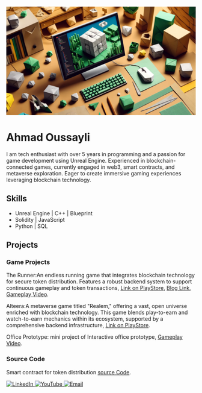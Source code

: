 
![Design and Development](https://github.com/ahmadoussayli/ahmadoussayli/blob/main/Banner.png)

# Ahmad Oussayli
I am tech enthusiast with over 5 years in programming and a passion for game development using Unreal Engine. Experienced in blockchain-connected games, currently engaged in web3, smart contracts, and metaverse exploration. Eager to create immersive gaming experiences leveraging blockchain technology.

## Skills
* Unreal Engine | C++ | Blueprint
* Solidity | JavaScript
* Python | SQL

## Projects
### Game Projects

The Runner:An endless running game that integrates blockchain technology for secure token distribution. Features a robust backend system to support continuous      gameplay and token transactions, [Link on PlayStore](https://play.google.com/store/apps/details?id=com.MarkazStudios.CguRunner), [Blog Link](https://cgu.io/blog/new-play-to-earn-game-the-runner-launches-exclusive-to-cgu-md64n-f7jkr), [Gameplay Video](https://www.youtube.com/watch?v=wXDTyYQ30IU).

Alteera:A metaverse game titled "Realem," offering a vast, open universe enriched with blockchain technology. This game blends play-to-earn and watch-to-earn mechanics within its ecosystem, supported by a comprehensive backend infrastructure, [Link on PlayStore](https://play.google.com/store/apps/details?id=com.CGU.Alterra&hl=en_US&gl=US).

Office Prototype: mini project of Interactive office prototype, [Gameplay Video](https://www.youtube.com/watch?v=QcnNApIW5Ig).

### Source Code
  Smart contract for token distribution [source Code](https://bscscan.com/address/0x5f3321a9fc1fc64c395d163f4f1b17cf65bb638f).



<p align="left">
  <a href="https://www.linkedin.com/in/ahmad-oussayli-ab8065230/">
    <img src="https://cdn.jsdelivr.net/npm/simple-icons@3.0.1/icons/linkedin.svg" alt="LinkedIn" height="40">
  </a>
  <a href="https://www.youtube.com/channel/UCzEejP1vdBz6ldQo20M7dVg">
    <img src="https://cdn.jsdelivr.net/npm/simple-icons@3.0.1/icons/youtube.svg" alt="YouTube" height="40">
  </a>
  <a href="mailto:oussayli86@gmail.com">
    <img src="https://cdn.jsdelivr.net/npm/simple-icons@3.0.1/icons/google.svg" alt="Email" height="40">
  </a>
</p>


